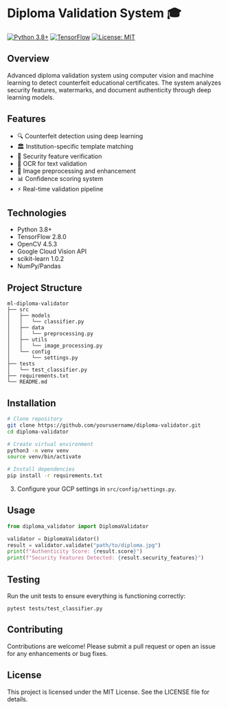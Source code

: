 # Diploma Validation System 🎓

[![Python 3.8+](https://img.shields.io/badge/python-3.8+-blue.svg)](https://www.python.org/downloads/)
[![TensorFlow](https://img.shields.io/badge/TensorFlow-2.13.0-orange.svg)](https://tensorflow.org/)
[![License: MIT](https://img.shields.io/badge/License-MIT-yellow.svg)](https://opensource.org/licenses/MIT)

## Overview

Advanced diploma validation system using computer vision and machine learning to detect counterfeit educational certificates. The system analyzes security features, watermarks, and document authenticity through deep learning models.

## Features

- 🔍 Counterfeit detection using deep learning
- 🏛️ Institution-specific template matching
- 🔐 Security feature verification
- 📝 OCR for text validation
- 🎨 Image preprocessing and enhancement
- 📊 Confidence scoring system
- ⚡ Real-time validation pipeline

## Technologies

- Python 3.8+
- TensorFlow 2.8.0
- OpenCV 4.5.3
- Google Cloud Vision API
- scikit-learn 1.0.2
- NumPy/Pandas

## Project Structure
```
ml-diploma-validator
├── src
│   ├── models
│   │   └── classifier.py
│   ├── data
│   │   └── preprocessing.py
│   ├── utils
│   │   └── image_processing.py
│   └── config
│       └── settings.py
├── tests
│   └── test_classifier.py
├── requirements.txt
└── README.md
```

## Installation

```bash
# Clone repository
git clone https://github.com/yourusername/diploma-validator.git
cd diploma-validator

# Create virtual environment
python3 -m venv venv
source venv/bin/activate

# Install dependencies
pip install -r requirements.txt
```

3. Configure your GCP settings in `src/config/settings.py`.

## Usage

```python
from diploma_validator import DiplomaValidator

validator = DiplomaValidator()
result = validator.validate("path/to/diploma.jpg")
print(f"Authenticity Score: {result.score}")
print(f"Security Features Detected: {result.security_features}")
```

## Testing
Run the unit tests to ensure everything is functioning correctly:
```
pytest tests/test_classifier.py
```

## Contributing
Contributions are welcome! Please submit a pull request or open an issue for any enhancements or bug fixes.

## License
This project is licensed under the MIT License. See the LICENSE file for details.
